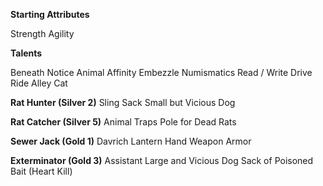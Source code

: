 **Starting Attributes**

Strength
Agility

**Talents**

Beneath Notice
Animal Affinity
Embezzle
Numismatics
Read / Write
Drive
Ride
Alley Cat

**Rat Hunter (Silver 2)**
Sling
Sack
Small but Vicious Dog

**Rat Catcher (Silver 5)**
Animal Traps
Pole for Dead Rats

**Sewer Jack (Gold 1)**
Davrich Lantern
Hand Weapon
Armor

**Exterminator (Gold 3)**
Assistant
Large and Vicious Dog
Sack of Poisoned Bait (Heart Kill)